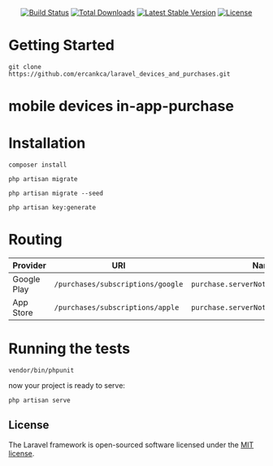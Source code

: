 <p align="center">
<a href="https://travis-ci.org/laravel/framework"><img src="https://travis-ci.org/laravel/framework.svg" alt="Build Status"></a>
<a href="https://packagist.org/packages/laravel/framework"><img src="https://img.shields.io/packagist/dt/laravel/framework" alt="Total Downloads"></a>
<a href="https://packagist.org/packages/laravel/framework"><img src="https://img.shields.io/packagist/v/laravel/framework" alt="Latest Stable Version"></a>
<a href="https://packagist.org/packages/laravel/framework"><img src="https://img.shields.io/packagist/l/laravel/framework" alt="License"></a>
</p>

# Getting Started

`git clone https://github.com/ercankca/laravel_devices_and_purchases.git`

# mobile devices in-app-purchase

# Installation

 `composer install` 
 
  `php artisan migrate` 
  
  `php artisan migrate --seed` 
 
`php artisan key:generate`

# Routing 

<table>
<thead>
<tr>
<th>Provider</th>
<th>URI</th>
<th>Name</th>
</tr>
</thead>
<tbody>
<tr>
<td>Google Play</td>
<td><code>/purchases/subscriptions/google</code></td>
<td><code>purchase.serverNotifications.google</code></td>
</tr>
<tr>
<td>App Store</td>
<td><code>/purchases/subscriptions/apple</code></td>
<td><code>purchase.serverNotifications.apple</code></td>
</tr>
</tbody>
</table>

# Running the tests

`vendor/bin/phpunit`

now your project is ready to serve:

`php artisan serve`

## License

The Laravel framework is open-sourced software licensed under the [MIT license](https://opensource.org/licenses/MIT).

